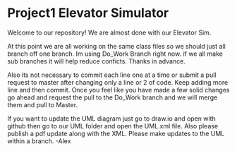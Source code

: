 # Project1  Elevator Simulator

Welcome to our repository!
We are almost done with our Elevator Sim.


At this point we are all working on the same class files so we should just all branch off one branch. Im using Do_Work Branch right now. if we all make sub branches it will help reduce conficts.
Thanks in advance.


Also its not necessary to commit each line one at a time or submit a pull request to master after changing only a line or 2 of code. Keep adding more line and then commit. Once you feel like you have made a few solid changes go ahead and request the pull to the Do_Work branch and we will merge them and pull to Master.


If you want to update the UML diagram just go to draw.io and open with github then go to our UML folder and open the UML.xml file. Also please publish a pdf update along with the XML. Please make updates to the UML within a branch.
-Alex
